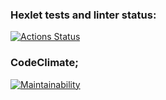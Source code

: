 ### Hexlet tests and linter status:
[![Actions Status](https://github.com/karmeowwoof/frontend-project-lvl1/workflows/hexlet-check/badge.svg)](https://github.com/karmeowwoof/frontend-project-lvl1/actions)
### CodeClimate;
[![Maintainability](https://api.codeclimate.com/v1/badges/a99a88d28ad37a79dbf6/maintainability)](https://codeclimate.com/github/codeclimate/codeclimate/maintainability)